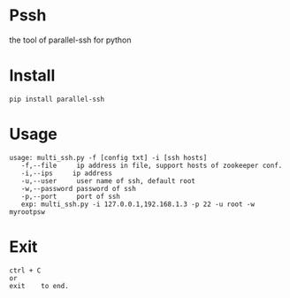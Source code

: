 # Pssh
the tool of parallel-ssh for python

# Install
    pip install parallel-ssh

# Usage
    usage: multi_ssh.py -f [config txt] -i [ssh hosts]
       -f,--file     ip address in file, support hosts of zookeeper conf.
       -i,--ips     ip address
       -u,--user     user name of ssh, default root
       -w,--password password of ssh
       -p,--port     port of ssh
       exp: multi_ssh.py -i 127.0.0.1,192.168.1.3 -p 22 -u root -w myrootpsw
# Exit
    ctrl + C
    or
    exit    to end.